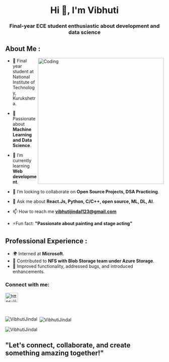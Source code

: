 <h1 align="center">Hi 👋, I'm Vibhuti</h1>
<h3 align="center">Final-year ECE student enthusiastic about development and data science</h3>

## About Me :
<p align="left"> <a href="https://twitter.com/unnati_twts><img src="https://img.shields.io/twitter/follow/unnati_twts?logo=twitter&style=for-the-badge" alt="kajukatli123" /></a> </p>

<img align="right" alt="Coding" width="400" src="https://cdn.dribbble.com/users/2646423/screenshots/5507196/computer.gif">


- 🔭 Final year student at National Institute of Technology, Kurukshetra.
  
- 🤝 Passionate about **Machine Learning and Data Science**.
  
- 🌱 I’m currently learning **Web development**.

- 👯 I’m looking to collaborate on **Open Source Projects, DSA Practicing**.

- 💬 Ask me about **React.Js, Python, C/C++, open source, ML, DL, AI**.

- 📫 How to reach me **vibhutijindal123@gmail.com**

- ⚡Fun fact: **"Passionate about painting and stage acting"**

 ## Professional Experience :
- 🌍 Interned at **Microsoft**.
- 🔧 Contributed to **NFS with Blob Storage team under Azure Storage**.
- 🐛 Improved functionality, addressed bugs, and introduced enhancements.


<h3 align="left">Connect with me:</h3>
<p align="left">
<a href="https://in.linkedin.com/in/vibhuti-jindal-572695217" target="blank"><img align="center" src="https://raw.githubusercontent.com/rahuldkjain/github-profile-readme-generator/master/src/images/icons/Social/linked-in-alt.svg" alt="https://in.linkedin.com/in/vibhuti-jindal-572695217" height="30" width="40" /></a>
</p>

<br>
<p><img align="left" src="https://github-readme-stats.vercel.app/api/top-langs?username=VibhutiJindal&show_icons=true&locale=en&layout=compact" alt="VibhutiJindal" /></p>

<p>&nbsp;<img align="center" src="https://github-readme-stats.vercel.app/api?username=VibhutiJindal&show_icons=true&locale=en" alt="VibhutiJindal" /></p>

<p><img align="center" src="https://github-readme-streak-stats.herokuapp.com/?user=VibhutiJindal&" alt="VibhutiJindal" /></p>


## "Let's connect, collaborate, and create something amazing together!"
